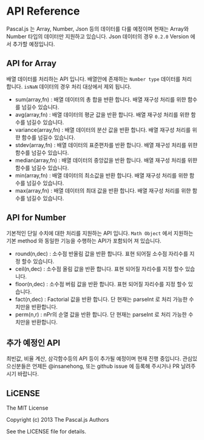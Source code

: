# API Reference
Pascal.js 는 Array, Number, Json 등의 데이터를 다룰 예정이며 현재는 Array와 Number 타입의 데이터만 지원하고 있습니다. 
Json 데이터의 경우 `0.2.0` Version 에서 추가할 예정입니다.  

## API for Array 
배열 데이터를 처리하는 API 입니다. 배열안에 존재하는 `Number type` 데이터를 처리 합니다. `isNaN` 데이터의 경우 처리 대상에서 제외 됩니다. 

* sum(array,fn) : 배열 데이터의 총 합을 뱐환 합니다. 배열 재구성 처리를 위햔 함수를 넘길수 있습니다. 
* avg(array,fn) : 배열 데이터의 평균 값을 반환 합니다. 배열 재구성 처리를 위햔 함수를 넘길수 있습니다. 
* variance(array,fn) : 배열 데이터의 분산 값을 반환 합니다. 배열 재구성 처리를 위햔 함수를 넘길수 있습니다. 
* stdev(array,fn) : 배열 데이터의 표준편차를 반환 합니다. 배열 재구성 처리를 위햔 함수를 넘길수 있습니다. 
* median(array,fn) : 배열 데이터의 중앙값을 반환 합니다. 배열 재구성 처리를 위햔 함수를 넘길수 있습니다. 
* min(array,fn) : 배열 데이터의 최소값을 반환 합니다. 배열 재구성 처리를 위햔 함수를 넘길수 있습니다. 
* max(array,fn) : 배열 데이터의 최대 값을 반환 합니다. 배열 재구성 처리를 위햔 함수를 넘길수 있습니다. 

## API for Number
기본적인 단일 수치에 대한 처리를 지원하는 API 입니다. `Math Object` 에서 지원하는 기본 method 와 동일한 기능을 수행하는 API가 포함되어 져 있습니다. 

* round(n,dec) : 소수점 반올림 값을 반환 합니다. 표현 되어질  소수점 자리수를 지정 할수 있습니다.
* ceil(n,dec) : 소수점 올림 값을 반환 합니다. 표현 되어질 자리수를 지정 할수 있습니다.
* floor(n,dec) : 소수점 버림 값을 반환 합니다. 표현 되어질  자리수를 지정 할수 있습니다.
* fact(n,dec) : Factorial 값을 반환 합니다. 단 현재는 parseInt 로 처리 가능한 수치만을 반환합니다. 
* perm(n,r) : nPr의 순열 값을 반환 합니다. 단 현재는 parseInt 로 처리 가능한 수치만을 반환합니다. 

## 추가 예정인 API

최빈값, 비율 계산, 삼각함수등의 API 등이 추가될 예정이며 현재 진행 중입니다. 
관심있으신분들은 언제든 @insanehong, 또는 github issue 에 등록해 주시거나 PR 날려주시기 바랍니다. 


## LiCENSE
The MIT License

Copyright (c) 2013 The Pascal.js Authors

See the LICENSE file for details.
